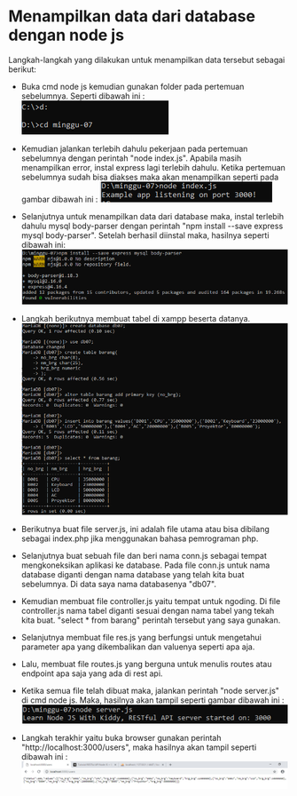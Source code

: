 # Menampilkan data dari database dengan node js

Langkah-langkah yang dilakukan untuk menampilkan data tersebut sebagai berikut:
* Buka cmd node js kemudian gunakan folder pada pertemuan sebelumnya. Seperti dibawah ini :
![On Demand](https://github.com/Rohmatul1/tctbaru/blob/master/minggu-07/2.PNG)

* Kemudian jalankan terlebih dahulu pekerjaan pada pertemuan sebelumnya dengan perintah "node index.js". 
Apabila masih menampilkan error, instal express lagi terlebih dahulu. Ketika pertemuan sebelumnya sudah 
bisa diakses maka akan menampilkan seperti pada gambar dibawah ini :
![On Demand](https://github.com/Rohmatul1/tctbaru/blob/master/minggu-07/3.PNG)

* Selanjutnya untuk menampilkan data dari database maka, instal terlebih dahulu mysql body-parser 
dengan perintah "npm install --save express mysql body-parser". Setelah berhasil diinstal maka,
hasilnya seperti dibawah ini:
![On Demand](https://github.com/Rohmatul1/tctbaru/blob/master/minggu-07/4.PNG)

* Langkah berikutnya membuat tabel di xampp beserta datanya.
![On Demand](https://github.com/Rohmatul1/tctbaru/blob/master/minggu-07/6.PNG)

* Berikutnya buat file server.js, ini adalah file utama atau bisa dibilang sebagai index.php jika 
menggunakan bahasa pemrograman php.
* Selanjutnya buat sebuah file dan beri nama conn.js sebagai tempat mengkoneksikan aplikasi ke database.
Pada file conn.js untuk nama database diganti dengan nama database yang telah kita buat sebelumnya. Di data
saya nama databasenya "db07".
* Kemudian membuat file controller.js yaitu tempat untuk ngoding. Di file controller.js nama tabel diganti
sesuai dengan nama tabel yang tekah kita buat. "select * from barang" perintah tersebut yang saya gunakan.
* Selanjutnya membuat file res.js yang berfungsi untuk mengetahui parameter apa yang dikembalikan dan 
valuenya seperti apa aja. 
* Lalu, membuat file routes.js yang berguna untuk menulis routes atau endpoint apa saja yang ada di rest api.
* Ketika semua file telah dibuat maka, jalankan perintah "node server.js" di cmd node js. Maka, hasilnya
akan tampil seperti gambar dibawah ini :
![On Demand](https://github.com/Rohmatul1/tctbaru/blob/master/minggu-07/5.PNG)

* Langkah terakhir yaitu buka browser gunakan perintah "http://localhost:3000/users", maka hasilnya 
akan tampil seperti dibawah ini :
![On Demand](https://github.com/Rohmatul1/tctbaru/blob/master/minggu-07/1.PNG)
